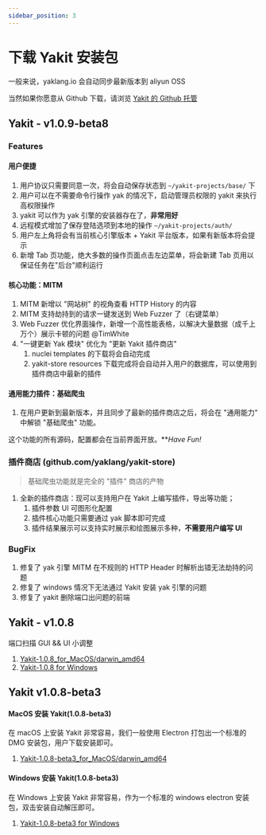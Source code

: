 ```yaml
---
sidebar_position: 3
---
```


# 下载 Yakit 安装包

一般来说，yaklang.io 会自动同步最新版本到 aliyun OSS

当然如果你愿意从 Github 下载，请浏览 [Yakit 的 Github 托管](https://github.com/yaklang/yakit/releases)

## Yakit - v1.0.9-beta8

### Features

#### 用户便捷

1. 用户协议只需要同意一次，将会自动保存状态到 `~/yakit-projects/base/` 下
1. 用户可以在不需要命令行操作 yak 的情况下，启动管理员权限的 yakit 来执行高权限操作
1. yakit 可以作为 yak 引擎的安装器存在了，**非常用好**
1. 远程模式增加了保存登陆选项到本地的操作 `~/yakit-projects/auth/`
1. 用户左上角将会有当前核心引擎版本 + Yakit 平台版本，如果有新版本将会提示
1. 新增 Tab 页功能，绝大多数的操作页面点击左边菜单，将会新建 Tab 页用以保证任务在"后台"顺利运行

#### 核心功能：MITM

1. MITM 新增以 "网站树" 的视角查看 HTTP History 的内容
1. MITM 支持劫持到的请求一键发送到 Web Fuzzer 了（右键菜单）
1. Web Fuzzer 优化界面操作，新增一个高性能表格，以解决大量数据（成千上万个）展示卡顿的问题 @TimWhite
1. "一键更新 Yak 模块" 优化为 "更新 Yakit 插件商店"
    1. nuclei templates 的下载将会自动完成
    1. yakit-store resources 下载完成将会自动并入用户的数据库，可以使用到插件商店中最新的插件

#### 通用能力插件：基础爬虫

1. 在用户更新到最新版本，并且同步了最新的插件商店之后，将会在 "通用能力" 中解锁 "基础爬虫" 功能。

这个功能的所有源码，配置都会在当前界面开放。***Have Fun!*

### 插件商店 (github.com/yaklang/yakit-store)

> 基础爬虫功能就是完全的 "插件" 商店的产物

1. 全新的插件商店：现可以支持用户在 Yakit 上编写插件，导出等功能；
    1. 插件参数 UI 可图形化配置
    1. 插件核心功能只需要通过 yak 脚本即可完成
    1. 插件结果展示可以支持实时展示和绘图展示多种，**不需要用户编写 UI**

### BugFix

1. 修复了 yak 引擎 MITM 在不规则的 HTTP Header 时解析出错无法劫持的问题
1. 修复了 windows 情况下无法通过 Yakit 安装 yak 引擎的问题
1. 修复了 yakit 删除端口出问题的前端

## Yakit - v1.0.8

端口扫描 GUI && UI 小调整

1. [Yakit-1.0.8_for_MacOS/darwin_amd64](https://yaklang.oss-cn-beijing.aliyuncs.com/yak/1.0.8/Yakit-1.0.8-darwin-amd64.dmg)
1. [Yakit-1.0.8 for Windows](https://yaklang.oss-cn-beijing.aliyuncs.com/yak/1.0.8/Yakit-1.0.8-windows-amd64.exe)

## Yakit v1.0.8-beta3

#### MacOS 安装 Yakit(1.0.8-beta3)

在 macOS 上安装 Yakit 非常容易，我们一般使用 Electron 打包出一个标准的 DMG 安装包，用户下载安装即可。
1. [Yakit-1.0.8-beta3_for_MacOS/darwin_amd64](https://yaklang.oss-cn-beijing.aliyuncs.com/yak/1.0.8-beta3/Yakit-1.0.8-beta3-darwin-amd64.dmg)

#### Windows 安装 Yakit(1.0.8-beta3)

在 Windows 上安装 Yakit 非常容易，作为一个标准的 windows electron 安装包，双击安装自动解压即可。
1. [Yakit-1.0.8-beta3 for Windows](https://yaklang.oss-cn-beijing.aliyuncs.com/yak/1.0.8-beta3/Yakit-1.0.8-beta3-windows-amd64.exe)
